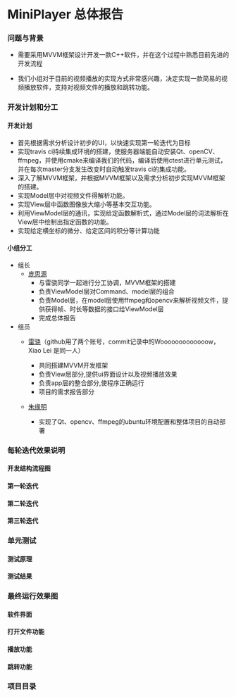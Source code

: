 # MiniPlayer 总体报告

###  问题与背景

- 需要采用MVVM框架设计开发一款C++软件，并在这个过程中熟悉目前先进的开发流程

- 我们小组对于目前的视频播放的实现方式非常感兴趣，决定实现一款简易的视频播放软件，支持对视频文件的播放和跳转功能。

  

###  开发计划和分工
#### 开发计划

- 首先根据需求分析设计初步的UI，以快速实现第一轮迭代为目标
- 实现travis ci持续集成环境的搭建，使服务器端能自动安装Qt、openCV、ffmpeg，并使用cmake来编译我们的代码，编译后使用ctest进行单元测试，并在每次master分支发生改变时自动触发travis ci的集成功能。
- 深入了解MVVM框架，并根据MVVM框架以及需求分析初步实现MVVM框架的搭建。
- 实现Model层中对视频文件得解析功能。
- 实现View层中函数图像放大缩小等基本交互功能。
- 利用ViewModel层的通讯，实现给定函数解析式，通过Model层的词法解析在View层中绘制出指定函数的功能。
- 实现给定横坐标的微分、给定区间的积分等计算功能

#### 小组分工

- 组长
	- [庞思源](https://github.com/eypidan/)
		- 与雷骁同学一起进行分工协调，MVVM框架的搭建
		- 负责ViewModel层对Command、model层的组合
		- 负责Model层，在model层使用ffmpeg和opencv来解析视频文件，提供获得帧、时长等数据的接口给ViewModel层
		- 完成总体报告
- 组员
	- [雷骁](https://github.com/Wooooooooooooow/)（github用了两个账号，commit记录中的Wooooooooooooow，Xiao Lei 是同一人）
		- 共同搭建MVVM开发框架
		- 负责View层部分,提供ui界面设计以及视频播放效果
		- 负责app层的整合部分,使程序正确运行
		- 项目的需求报告部分
	- [朱缘明](https://github.com/ZhuYuanMing)
		
		- 实现了Qt、opencv、ffmpeg的ubuntu环境配置和整体项目的自动部署
		
		  
### 每轮迭代效果说明

#### 开发结构流程图



#### 第一轮迭代
#### 第二轮迭代
#### 第三轮迭代

### 单元测试
#### 测试原理
#### 测试结果

### 最终运行效果图
#### 软件界面
#### 打开文件功能
#### 播放功能
#### 跳转功能

### 项目目录